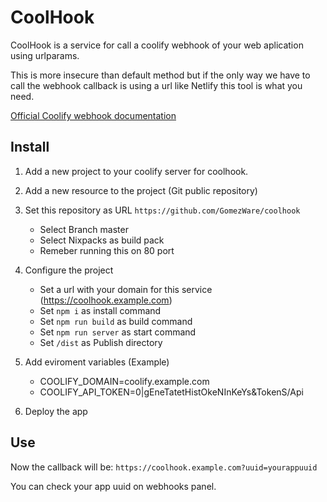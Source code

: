# CoolHook

CoolHook is a service for call a coolify webhook of your web aplication using urlparams.

This is more insecure than default method but if the only way we have to call the webhook callback
is using a url like Netlify this tool is what you need.

[Official Coolify webhook documentation](https://coolify.io/docs/api-reference/deploy-webhook)

## Install

1. Add a new project to your coolify server for coolhook.
2. Add a new resource to the project (Git public repository)
3. Set this repository as URL `https://github.com/GomezWare/coolhook`

   - Select Branch master
   - Select Nixpacks as build pack
   - Remeber running this on 80 port

4. Configure the project

   - Set a url with your domain for this service (https://coolhook.example.com)
   - Set `npm i` as install command
   - Set `npm run build` as build command
   - Set `npm run server` as start command
   - Set `/dist` as Publish directory

5. Add eviroment variables (Example)

   - COOLIFY_DOMAIN=coolify.example.com
   - COOLIFY_API_TOKEN=0|gEneTatetHistOkeNInKeYs&TokenS/Api

6. Deploy the app

## Use

Now the callback will be:
`https://coolhook.example.com?uuid=yourappuuid`

You can check your app uuid on webhooks panel.
